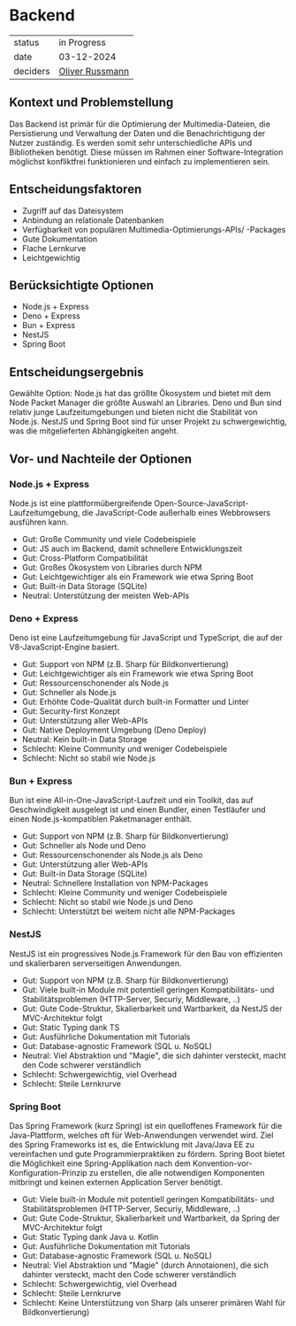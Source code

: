 # Backend

|          |                                                            |
| -------- | ---------------------------------------------------------- |
| status   | in Progress                                                |
| date     | 03-12-2024                                                 |
| deciders | [Oliver Russmann](https://github.com/orussmann) |

## Kontext und Problemstellung

Das Backend ist primär für die Optimierung der Multimedia-Dateien, die Persistierung und Verwaltung der Daten und die Benachrichtigung 
der Nutzer zuständig.
Es werden somit sehr unterschiedliche APIs und Bibliotheken benötigt.
Diese müssen im Rahmen einer Software-Integration möglichst konfliktfrei funktionieren und einfach zu implementieren sein.

## Entscheidungsfaktoren

- Zugriff auf das Dateisystem
- Anbindung an relationale Datenbanken
- Verfügbarkeit von populären Multimedia-Optimierungs-APIs/ -Packages
- Gute Dokumentation
- Flache Lernkurve
- Leichtgewichtig

## Berücksichtigte Optionen

- Node.js + Express
- Deno + Express
- Bun + Express
- NestJS
- Spring Boot

## Entscheidungsergebnis

Gewählte Option: Node.js hat das größte Ökosystem und bietet mit dem Node Packet Manager die größte Auswahl an Libraries. Deno und Bun sind relativ junge Laufzeitumgebungen und bieten nicht die Stabilität von Node.js. NestJS und Spring Boot sind für unser Projekt zu schwergewichtig, was die mitgelieferten Abhängigkeiten angeht.

## Vor- und Nachteile der Optionen

### Node.js + Express
Node.js ist eine plattformübergreifende Open-Source-JavaScript-Laufzeitumgebung, die JavaScript-Code außerhalb eines Webbrowsers ausführen kann.

- Gut: Große Community und viele Codebeispiele
- Gut: JS auch im Backend, damit schnellere Entwicklungszeit
- Gut: Cross-Platform Compatibilität
- Gut: Großes Ökosystem von Libraries durch NPM
- Gut: Leichtgewichtiger als ein Framework wie etwa Spring Boot
- Gut: Built-in Data Storage (SQLite)
- Neutral: Unterstützung der meisten Web-APIs

### Deno + Express
Deno ist eine Laufzeitumgebung für JavaScript und TypeScript, die auf der V8-JavaScript-Engine basiert.

- Gut: Support von NPM (z.B. Sharp für Bildkonvertierung)
- Gut: Leichtgewichtiger als ein Framework wie etwa Spring Boot
- Gut: Ressourcenschonender als Node.js
- Gut: Schneller als Node.js
- Gut: Erhöhte Code-Qualität durch built-in Formatter und Linter
- Gut: Security-first Konzept
- Gut: Unterstützung aller Web-APIs
- Gut: Native Deployment Umgebung (Deno Deploy)
- Neutral: Kein built-in Data Storage
- Schlecht: Kleine Community und weniger Codebeispiele
- Schlecht: Nicht so stabil wie Node.js

### Bun + Express
Bun ist eine All-in-One-JavaScript-Laufzeit und ein Toolkit, das auf Geschwindigkeit ausgelegt ist und einen Bundler, einen Testläufer und einen Node.js-kompatiblen Paketmanager enthält.

- Gut: Support von NPM (z.B. Sharp für Bildkonvertierung)
- Gut: Schneller als Node und Deno
- Gut: Ressourcenschonender als Node.js als Deno
- Gut: Unterstützung aller Web-APIs
- Gut: Built-in Data Storage (SQLite)
- Neutral: Schnellere Installation von NPM-Packages
- Schlecht: Kleine Community und weniger Codebeispiele
- Schlecht: Nicht so stabil wie Node.js und Deno
- Schlecht: Unterstützt bei weitem nicht alle NPM-Packages

### NestJS
NestJS ist ein progressives Node.js Framework für den Bau von effizienten und skalierbaren serverseitigen Anwendungen.

- Gut: Support von NPM (z.B. Sharp für Bildkonvertierung)
- Gut: Viele built-in Module mit potentiell geringen Kompatibilitäts- und Stabilitätsproblemen (HTTP-Server, Securiy, Middleware, ..) 
- Gut: Gute Code-Struktur, Skalierbarkeit und Wartbarkeit, da NestJS der MVC-Architektur folgt
- Gut: Static Typing dank TS
- Gut: Ausführliche Dokumentation mit Tutorials
- Gut: Database-agnostic Framework (SQL u. NoSQL)
- Neutral: Viel Abstraktion und "Magie", die sich dahinter versteckt, macht den Code schwerer verständlich
- Schlecht: Schwergewichtig, viel Overhead
- Schlecht: Steile Lernkrurve

### Spring Boot
Das Spring Framework (kurz Spring) ist ein quelloffenes Framework für die Java-Plattform, welches oft für Web-Anwendungen verwendet wird. Ziel des Spring Frameworks ist es, die Entwicklung mit Java/Java EE zu vereinfachen und gute Programmierpraktiken zu fördern.
Spring Boot bietet die Möglichkeit eine Spring-Applikation nach dem Konvention-vor-Konfiguration-Prinzip zu erstellen, die alle notwendigen Komponenten mitbringt und keinen externen Application Server benötigt.

- Gut: Viele built-in Module mit potentiell geringen Kompatibilitäts- und Stabilitätsproblemen (HTTP-Server, Securiy, Middleware, ..) 
- Gut: Gute Code-Struktur, Skalierbarkeit und Wartbarkeit, da Spring der MVC-Architektur folgt
- Gut: Static Typing dank Java u. Kotlin
- Gut: Ausführliche Dokumentation mit Tutorials
- Gut: Database-agnostic Framework (SQL u. NoSQL)
- Neutral: Viel Abstraktion und "Magie" (durch Annotaionen), die sich dahinter versteckt, macht den Code schwerer verständlich
- Schlecht: Schwergewichtig, viel Overhead
- Schlecht: Steile Lernkrurve
- Schlecht: Keine Unterstützung von Sharp (als unserer primären Wahl für Bildkonvertierung)
